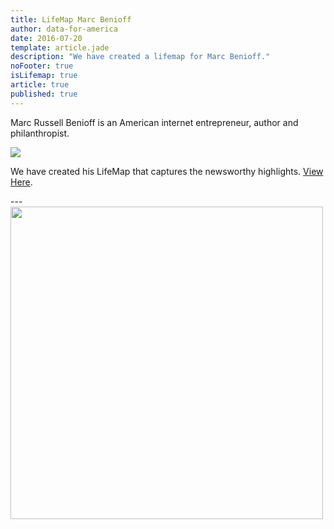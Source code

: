 ```yaml
---
title: LifeMap Marc Benioff
author: data-for-america
date: 2016-07-20
template: article.jade
description: "We have created a lifemap for Marc Benioff."
noFooter: true
isLifemap: true
article: true
published: true
---
```


<p>
  Marc Russell Benioff is an American internet entrepreneur, author and philanthropist.
</p>
<p>
<img class="ui medium image" style="margin: 0 auto;" src="http://lifemap.io/img/marcbenioff.gif" />
</p>
<p>
   We have created his LifeMap that captures the newsworthy highlights. <a href="http://lifemap.io/marcbenioff/" target="_blank">View Here</a>.
</p>
---
<a href="http://lifemap.io/marcbenioff/" target="_blank">
<img class="ui medium image" style="width:500px; margin: 0 auto;" src="/img/lifemap/marcbenioff.jpg" />
</a>
